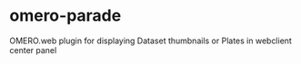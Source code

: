 # omero-parade
OMERO.web plugin for displaying Dataset thumbnails or Plates in webclient center panel
